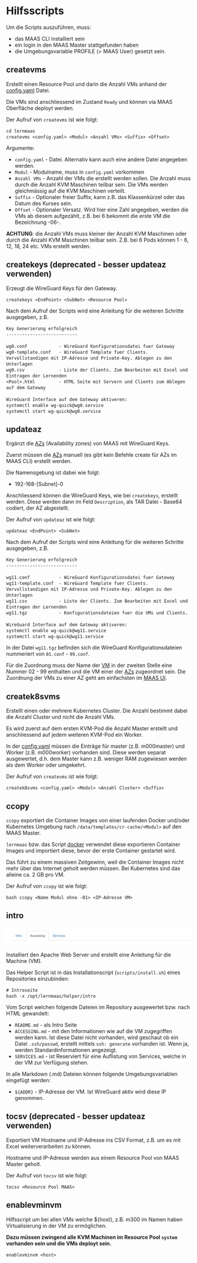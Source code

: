 Hilfsscripts
============

Um die Scripts auszuführen, muss:
* das MAAS CLI installiert sein
* ein login in den MAAS Master stattgefunden haben
* die Umgebungsvariable PROFILE (= MAAS User) gesetzt sein.

createvms
---------

Erstellt einen Resource Pool und darin die Anzahl VMs anhand der [config.yaml](../config.yaml) Datei.

Die VMs sind anschliessend im Zustand `Ready` und können via MAAS Oberfläche deployt werden.

Der Aufruf von `createvms` ist wie folgt:

    cd lernmaas
    createvms <config.yaml> <Modul> <Anzahl VMs> <Suffix> <Offset>
    
Argumente:
* `config.yaml` - Datei. Alternativ kann auch eine andere Datei angegeben werden.
* `Modul` - Modulname, muss in `config.yaml` vorkommen
* `Anzahl VMs` - Anzahl der VMs die erstellt werden sollen. Die Anzahl muss durch die Anzahl KVM Maschinen teilbar sein. Die VMs werden gleichmässig auf die KVM Maschinen verteilt.
* `Suffix` - Optionaler freier Suffix, kann z.B. das Klassenkürzel oder das Datum des Kurses sein.
* `Offset` - Optionaler Versatz. Wird hier eine Zahl angegeben, werden die VMs ab diesem aufgezählt, z.B. bei 6 bekommt die erste VM die Bezeichnung <Modul>-06-<Suffix>.
    
**ACHTUNG**: die Anzahl VMs muss kleiner der Anzahl KVM Maschinen oder durch die Anzahl KVM Maschinen teilbar sein. Z.B. bei 6 Pods können 1 - 6, 12, 18, 24 etc. VMs erstellt werden.    
    
createkeys (deprecated - besser updateaz verwenden)
----------

Erzeugt die WireGuard Keys für den Gateway.

    createkeys <EndPoint> <SubNet> <Resource Pool>  
    
Nach dem Aufruf der Scripts wird eine Anleitung für die weiteren Schritte ausgegeben, z.B. 

    Key Generierung erfolgreich
    ---------------------------
    
    wg0.conf            - WireGuard Konfigurationsdatei fuer Gateway
    wg0-template.conf   - WireGuard Template fuer Clients. Vervollstandigen mit IP-Adresse und Private-Key. Ablegen zu den Unterlagen
    wg0.csv             - Liste der Clients. Zum Bearbeiten mit Excel und Eintragen der Lernenden
    <Pool>.html         - HTML Seite mit Servern und Clients zum Ablegen auf dem Gateway
    
    WireGuard Interface auf dem Gateway aktiveren:
    systemctl enable wg-quick@wg0.service
    systemctl start wg-quick@wg0.service

updateaz
--------

Ergänzt die [AZs](https://maas.io/docs/availability-zones) (Availability zones) von MAAS mit WireGuard Keys.

Zuerst müssen die [AZs](https://maas.io/docs/availability-zones) manuell (es gibt kein Befehle create für AZs im MAAS CLI) erstellt werden. 

Die Namensgebung ist dabei wie folgt:

* 192-168-[Subnet]-0

Anschliessend können die WireGuard Keys, wie bei `createkeys`, erstellt werden. Diese werden dann im Feld `Description`, als TAR Datei - Base64 codiert, der AZ abgestellt.

Der Aufruf von `updateaz` ist wie folgt:

    updateaz <EndPoint> <SubNet>
    
Nach dem Aufruf der Scripts wird eine Anleitung für die weiteren Schritte ausgegeben, z.B. 

    Key Generierung erfolgreich
    ---------------------------
    
    wg11.conf           - WireGuard Konfigurationsdatei fuer Gateway
    wg11-template.conf  - WireGuard Template fuer Clients. Vervollstandigen mit IP-Adresse und Private-Key. Ablegen zu den Unterlagen
    wg11.csv            - Liste der Clients. Zum Bearbeiten mit Excel und Eintragen der Lernenden
    wg11.tgz            - Konfigurationsdateien fuer die VMs und Clients.
    
    WireGuard Interface auf dem Gateway aktiveren:
    systemctl enable wg-quick@wg11.service
    systemctl start wg-quick@wg11.service

In der Datei `wg11.tgz` befinden sich die WireGuard Konfigurationsdateien nummeriert von `01.conf` - `99.conf`. 

Für die Zuordnung muss der Name der [VM](https://maas.io/docs/machine-overview) in der zweiten Stelle eine Nummer 02 - 99 enthalten und die VM einer der [AZs](https://maas.io/docs/availability-zones) zugeordnet sein. Die Zuordnung
der VMs zu einer AZ geht am einfachsten im [MAAS UI](http://localhost:5240).     
    
createk8svms
------------

Erstellt einen oder mehrere Kubernetes Cluster. Die Anzahl bestimmt dabei die Anzahl Cluster und nicht die Anzahl VMs.

Es wird zuerst auf dem ersten KVM-Pod die Anzahl Master erstellt und anschliessend auf jedem weiteren KVM-Pod ein Worker. 

In der [config.yaml](../config.yaml) müssen die Einträge für master (z.B. m000master) und Worker (z.B. m000worker) vorhanden sind. Diese werden separat ausgewertet, d.h. dem Master kann z.B. weniger RAM zugewiesen werden als dem Worker oder umgekehrt.

Der Aufruf von `createvms` ist wie folgt:

    createk8svms <config.yaml> <Modul> <Anzahl Cluster> <Suffix>   

ccopy
-----

`ccopy` exportiert die Container Images von einer laufenden Docker und/oder Kubernetes Umgebung nach `/data/templates/cr-cache/<Modul>` auf den MAAS Master.

`lernmaas` bzw. das Script [docker](../services/docker) verwendet diese exportieren Container Images und importiert diese, bevor der erste Container gestartet wird.

Das führt zu einem massiven Zeitgewinn, weil die Container Images nicht mehr über das Internet geholt werden müssen. Bei Kubernetes sind das alleine ca. 2 GB pro VM.

Der Aufruf von `ccopy` ist wie folgt:

    bash ccopy <Name Modul ohne -01> <IP-Adresse VM>
     
intro
-----

![](../doc/images/intro.png)

Installiert den Apache Web Server und erstellt eine Anleitung für die Machine (VM).

Das Helper Script ist in das Installationscript (`scripts/install.sh`) eines Repositories einzubinden:

    # Introseite
    bash -x /opt/lernmaas/helper/intro

Vom Script welchen folgende Dateien im Repository ausgewertet bzw. nach HTML gewandelt:

* `README.md` - als Intro Seite
* `ACCESSING.md` - mit den Informationen wie auf die VM zugegriffen werden kann. Ist diese Datei nicht vorhanden, wird geschaut ob ein Datei `.ssh/passwd`, erstellt mittels `ssh: generate` vorhanden ist. Wenn ja, werden Standardinformationen angezeigt.
* `SERVICES.md` - ist Reserviert für eine Auflistung von Services, welche in der VM zur Verfügung stehen.

In alle Markdown (.md) Dateien können folgende Umgebungsvariablen eingefügt werden:

* `${ADDR}` - IP-Adresse der VM. Ist WireGuard aktiv wird diese IP genommen.
       
tocsv (deprecated - besser updateaz verwenden)
-----

Exportiert VM Hostname und IP-Adresse ins CSV Format, z.B. um es mit Excel weiterverarbeiten zu können.

Hostname und IP-Adresse werden aus einem Resource Pool von MAAS Master geholt.

Der Aufruf von `tocsv` ist wie folgt:

    tocsv <Resource Pool MAAS>


enablevminvm
------------

Hilfsscript um bei allen VMs welche ${host}, z.B. m300 im Namen haben Virtualisierung in der VM zu ermöglichen.

**Dazu müssen zwingend alle KVM Machinen im Resource Pool `system` vorhanden sein und die VMs deployt sein.**

    enablevminvm <host>
 

    
